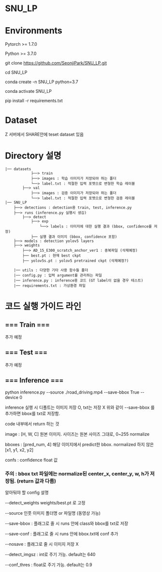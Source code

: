 # SNU_LP

# Environments
Pytorch >= 1.7.0

Python >= 3.7.0

git clone https://github.com/SeonjiPark/SNU_LP.git

cd SNU_LP

conda create -n SNU_LP python=3.7

conda activate SNU_LP

pip install -r requirements.txt

# Dataset
Z 서버에서 SHARE안에 teset dataset 있음

# Directory 설명
    |── datasets
                ├──> train
                ├──> images : 학습 이미지가 저장되야 하는 폴더
                └──> label.txt : 적절한 입력 포멧으로 변형한 학습 레이블
            ├──> val
                ├──> images : 검증 이미지가 저장되야 하는 폴더
                └──> label.txt : 적절한 입력 포멧으로 변형한 검증 레이블
    |── SNU_LP
        ├──> detections : detection용 train, test, inference.py
        ├──> runs (inference.py 실행시 생김)
            ├──> detect 
                ├──> exp
                    └──> labels : 이미지에 대한 실행 결과 (bbox, confidence를 저장)
                ├── 실행 결과 이미지 (bbox, confidence 포함)
        ├──> models : detection yolov5 layers
        ├──> weights
            ├──> AD_15_E300_scratch_anchor_ver1 : 중복파일 (삭제예정)
            ├── best.pt : 현재 best ckpt
            ├── yolov5s.pt : yolov5 pretrained ckpt (삭제예정?)

        |── utils : 다양한 기타 사용 함수들 폴더
        |── config.py : 입력 argument를 관리하는 파일
        |── inference.py : inference용 코드 (GT label이 없을 경우 테스트)
        |── requirements.txt : 가상환경 파일


# 코드 실행 가이드 라인


## === Train ===
추가 예정

## === Test ===
추가 예정

## === Inference ===
python inference.py --source ./road_driving.mp4 --save-bbox True --device 0

inference 실행 시 디폴트는 이미지 저장 O, txt는 저장 X
위와 같이 --save-bbox 를 추가하면 bbox를 txt로 저장함. 


code 내부에서 return 하는 것 

image : [H, W, C] 원본 이미지. 사이즈는 원본 사이즈 그대로, 0~255 normalize 

bboxes : [pred_num, 4] 해당 이미지에서 predict한 bbox. normalized 하지 않은 [x1, y1, x2, y2]

confs : confidence float 값


### 주의 : bbox txt 파일에는 normalize된 center_x, center_y, w, h가 저장됨. (return 값과 다름)


알아둬야 할 config 설명

--detect_weights weights/best.pt 로 고정

--source 인풋 이미지 폴더명 or 파일명 (동영상 가능)

--save-bbox : 플래그로 줄 시 runs 안에 class와 bbox를 txt로 저장

--save-conf : 플래그로 줄 시 runs 안에 bbox.txt에 conf 추가

--nosave : 플래그로 줄 시 이미지 저장 X 

--detect_imgsz : int로 주기 가능. default는 640

--conf_thres : float로 주기 가능. default는 0.9 
